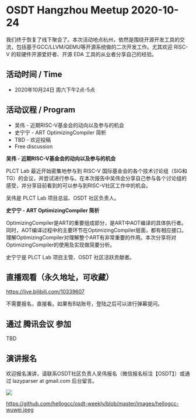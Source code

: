 # OSDT Hangzhou Meetup 2020-10-24

我们终于恢复了线下聚会了。本次活动地点杭州，依然是围绕开源开发工具的交流，包括基于GCC/LLVM/QEMU等开源系统做的二次开发工作。尤其欢迎 RISC-V 的软硬件开源爱好者、开源 EDA 工具的从业者分享自己的经验。

## 活动时间 / Time

- 2020年10月24日 周六下午2点-5点

## 活动议程 / Program

- 吴伟 - 近期RISC-V基金会的动向以及参与的机会
- 史宁宁 - ART OptimizingCompiler 简析
- TBD - 欢迎投稿
- Free discussion

**吴伟 - 近期RISC-V基金会的动向以及参与的机会**

PLCT Lab 最近开始密集地参与到 RISC-V 国际基金会的各个技术讨论组（SIG和TG）的会议，并尝试进行参与。在本次报告中吴伟会分享自己参与各个讨论组的感受，并分享目前看到的可以参与到RISC-V社区工作中的机会。

吴伟是 PLCT Lab 项目总监、OSDT 社区负责人。

**史宁宁 - ART OptimizingCompiler 简析**

OptimizingCompiler是ART的重要组成部分，是ART中AOT编译的具体执行者。同时，AOT编译过程中的主要环节在OptimizingCompiler层面，都有相应接口。理解OptimizingCompiler对理解整个ART有非常重要的作用。本次分享将对OptimizingCompiler的使用及实现做简要分析。

史宁宁是 PLCT Lab 项目主管、OSDT 社区活跃贡献者。

## 直播观看（永久地址，可收藏）

https://live.bilibili.com/10339607

不需要报名，直接看。如果有B站账号，登陆之后可以进行弹幕提问。

## 通过 腾讯会议 参加

TBD

## 演讲报名

欢迎报名演讲，请联系OSDT社区负责人吴伟报名（微信报名标注【OSDT】）或通过 lazyparser at gmail.com 后台留言。

![](https://github.com/hellogcc/osdt-weekly/blob/master/images/hellogcc-wuwei.jpeg)

https://github.com/hellogcc/osdt-weekly/blob/master/images/hellogcc-wuwei.jpeg
